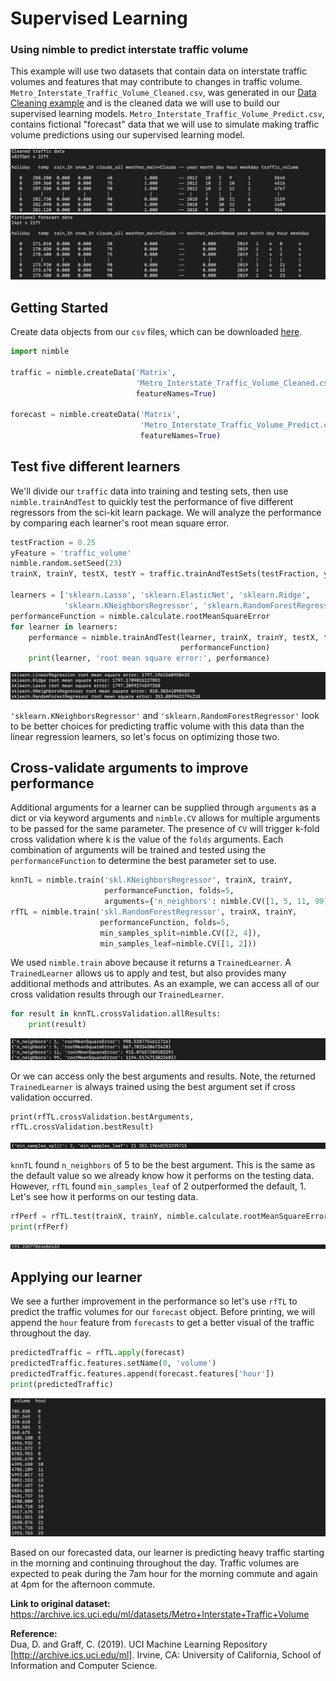 # Supervised Learning
### Using nimble to predict interstate traffic volume

This example will use two datasets that contain data on interstate traffic volumes and features that may contribute to changes in traffic volume. `Metro_Interstate_Traffic_Volume_Cleaned.csv`, was generated in our [Data Cleaning example](cleaningData.md) and is the cleaned data we will use to build our supervised learning models. `Metro_Interstate_Traffic_Volume_Predict.csv`, contains fictional "forecast" data that we will use to simulate making traffic volume predictions using our supervised learning model.

![cleanedTraffic](images/cleanedTraffic.png)
![forecast](images/forecast.png)

## Getting Started
Create data objects from our `csv` files, which can be downloaded [here](#).

```python
import nimble

traffic = nimble.createData('Matrix',
                            'Metro_Interstate_Traffic_Volume_Cleaned.csv',
                            featureNames=True)

forecast = nimble.createData('Matrix',
                             'Metro_Interstate_Traffic_Volume_Predict.csv',
                             featureNames=True)
```

## Test five different learners
We'll divide our `traffic` data into training and testing sets, then use `nimble.trainAndTest` to quickly test the performance of five different regressors from the sci-kit learn package. We will analyze the performance by comparing each learner's root mean square error.

```python
testFraction = 0.25
yFeature = 'traffic_volume'
nimble.random.setSeed(23)
trainX, trainY, testX, testY = traffic.trainAndTestSets(testFraction, yFeature)

learners = ['sklearn.Lasso', 'sklearn.ElasticNet', 'sklearn.Ridge',
            'sklearn.KNeighborsRegressor', 'sklearn.RandomForestRegressor']
performanceFunction = nimble.calculate.rootMeanSquareError
for learner in learners:
    performance = nimble.trainAndTest(learner, trainX, trainY, testX, testY,
                                      performanceFunction)
    print(learner, 'root mean square error:', performance)
```

![RMSE](images/RMSE.png)

`'sklearn.KNeighborsRegressor'` and `'sklearn.RandomForestRegressor'` look to be better choices for predicting traffic volume with this data than the linear regression learners, so let's focus on optimizing those two.

## Cross-validate arguments to improve performance
Additional arguments for a learner can be supplied through `arguments` as a dict or via keyword arguments and `nimble.CV` allows for multiple arguments to be passed for the same parameter. The presence of `CV` will trigger k-fold cross validation where k is the value of the `folds` arguments. Each combination of arguments will be  trained and tested using the `performanceFunction` to determine the best parameter set to use.

```python
knnTL = nimble.train('skl.KNeighborsRegressor', trainX, trainY,
                     performanceFunction, folds=5,
                     arguments={'n_neighbors': nimble.CV([1, 5, 11, 99])})
rfTL = nimble.train('skl.RandomForestRegressor', trainX, trainY,
                    performanceFunction, folds=5,
                    min_samples_split=nimble.CV([2, 4]),
                    min_samples_leaf=nimble.CV([1, 2]))
```

We used `nimble.train` above because it returns a `TrainedLearner`. A `TrainedLearner` allows us to apply and test, but also provides many additional methods and attributes. As an example, we can access all of our cross validation results through our `TrainedLearner`.

```python
for result in knnTL.crossValidation.allResults:
    print(result)
```

![knnCV](images/knnCV.png)

Or we can access only the best arguments and results.  Note, the returned `TrainedLearner` is always trained using the best argument set if cross validation occurred.

```
print(rfTL.crossValidation.bestArguments, rfTL.crossValidation.bestResult)
```

![rfCV](images/rfCV.png)

`knnTL` found `n_neighbors` of 5 to be the best argument.  This is the same as the default value so we already know how it performs on the testing data. However, `rfTL` found `min_samples_leaf` of 2 outperformed the default, 1. Let's see how it performs on our testing data.

```python
rfPerf = rfTL.test(trainX, trainY, nimble.calculate.rootMeanSquareError)
print(rfPerf)
```

![rfPerformance](images/rfPerformance.png)

## Applying our learner
We see a further improvement in the performance so let's use `rfTL` to predict the traffic volumes for our `forecast` object. Before printing, we will append the `hour` feature from `forecasts` to get a better visual of the traffic throughout the day.

```python
predictedTraffic = rfTL.apply(forecast)
predictedTraffic.features.setName(0, 'volume')
predictedTraffic.features.append(forecast.features['hour'])
print(predictedTraffic)
```

![predictions](images/predictions.png)

Based on our forecasted data, our learner is predicting heavy traffic starting in the morning and continuing throughout the day. Traffic volumes are expected to peak during the 7am hour for the morning commute and again at 4pm for the afternoon commute.

**Link to original dataset:**  
https://archive.ics.uci.edu/ml/datasets/Metro+Interstate+Traffic+Volume

**Reference:**  
Dua, D. and Graff, C. (2019).
UCI Machine Learning Repository [http://archive.ics.uci.edu/ml].
Irvine, CA: University of California, School of Information and Computer Science.